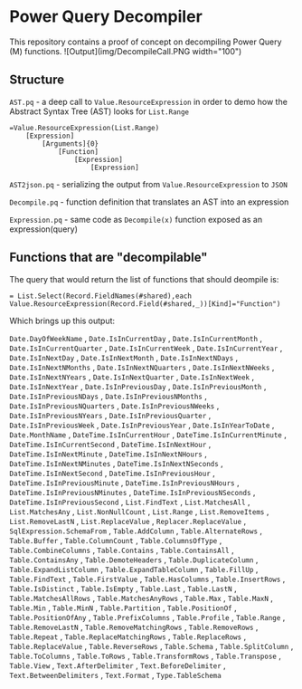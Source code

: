 # Power Query Decompiler
This repository contains a proof of concept on decompiling Power Query (M) functions.
![Output](img/DecompileCall.PNG width="100")

## Structure

`AST.pq` - a deep call to `Value.ResourceExpression` in order to demo how the Abstract Syntax Tree (AST) looks for  `List.Range` 
```
=Value.ResourceExpression(List.Range)
    [Expression]
        [Arguments]{0}
            [Function]
                [Expression]
                    [Expression]
```

`AST2json.pq` - serializing the output from `Value.ResourceExpression` to `JSON` 

`Decompile.pq` - function definition that translates an AST into an expression

`Expression.pq` - same code as `Decompile(x)` function exposed as an expression(query)

## Functions that are "decompilable"

The query that would return the list of functions that should deompile is:
```
= List.Select(Record.FieldNames(#shared),each Value.ResourceExpression(Record.Field(#shared,_))[Kind]="Function")
```
Which brings up this output:

`Date.DayOfWeekName` , `Date.IsInCurrentDay` , `Date.IsInCurrentMonth` , `Date.IsInCurrentQuarter` , `Date.IsInCurrentWeek` , `Date.IsInCurrentYear` , `Date.IsInNextDay` , `Date.IsInNextMonth` , `Date.IsInNextNDays` , `Date.IsInNextNMonths` , `Date.IsInNextNQuarters` , `Date.IsInNextNWeeks` , `Date.IsInNextNYears` , `Date.IsInNextQuarter` , `Date.IsInNextWeek` , `Date.IsInNextYear` , `Date.IsInPreviousDay` , `Date.IsInPreviousMonth` , `Date.IsInPreviousNDays` , `Date.IsInPreviousNMonths` , `Date.IsInPreviousNQuarters` , `Date.IsInPreviousNWeeks` , `Date.IsInPreviousNYears` , `Date.IsInPreviousQuarter` , `Date.IsInPreviousWeek` , `Date.IsInPreviousYear` , `Date.IsInYearToDate` , `Date.MonthName` , `DateTime.IsInCurrentHour` , `DateTime.IsInCurrentMinute` , `DateTime.IsInCurrentSecond` , `DateTime.IsInNextHour` , `DateTime.IsInNextMinute` , `DateTime.IsInNextNHours` , `DateTime.IsInNextNMinutes` , `DateTime.IsInNextNSeconds` , `DateTime.IsInNextSecond` , `DateTime.IsInPreviousHour` , `DateTime.IsInPreviousMinute` , `DateTime.IsInPreviousNHours` , `DateTime.IsInPreviousNMinutes` , `DateTime.IsInPreviousNSeconds` , `DateTime.IsInPreviousSecond` , `List.FindText` , `List.MatchesAll` , `List.MatchesAny` , `List.NonNullCount` , `List.Range` , `List.RemoveItems` , `List.RemoveLastN` , `List.ReplaceValue` , `Replacer.ReplaceValue` , `SqlExpression.SchemaFrom` , `Table.AddColumn` , `Table.AlternateRows` , `Table.Buffer` , `Table.ColumnCount` , `Table.ColumnsOfType` , `Table.CombineColumns` , `Table.Contains` , `Table.ContainsAll` , `Table.ContainsAny` , `Table.DemoteHeaders` , `Table.DuplicateColumn` , `Table.ExpandListColumn` , `Table.ExpandTableColumn` , `Table.FillUp` , `Table.FindText` , `Table.FirstValue` , `Table.HasColumns` , `Table.InsertRows` , `Table.IsDistinct` , `Table.IsEmpty` , `Table.Last` , `Table.LastN` , `Table.MatchesAllRows` , `Table.MatchesAnyRows` , `Table.Max` , `Table.MaxN` , `Table.Min` , `Table.MinN` , `Table.Partition` , `Table.PositionOf` , `Table.PositionOfAny` , `Table.PrefixColumns` , `Table.Profile` , `Table.Range` , `Table.RemoveLastN` , `Table.RemoveMatchingRows` , `Table.RemoveRows` , `Table.Repeat` , `Table.ReplaceMatchingRows` , `Table.ReplaceRows` , `Table.ReplaceValue` , `Table.ReverseRows` , `Table.Schema` , `Table.SplitColumn` , `Table.ToColumns` , `Table.ToRows` , `Table.TransformRows` , `Table.Transpose` , `Table.View` , `Text.AfterDelimiter` , `Text.BeforeDelimiter` , `Text.BetweenDelimiters` , `Text.Format` , `Type.TableSchema`